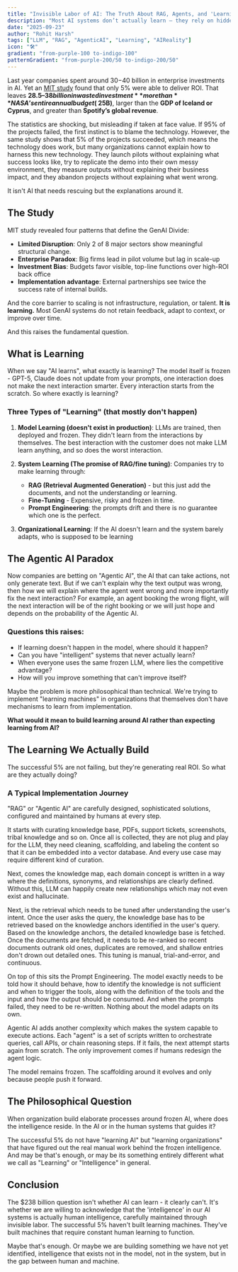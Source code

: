 ```yaml
---
title: "Invisible Labor of AI: The Truth About RAG, Agents, and 'Learning'"
description: "Most AI systems don’t actually learn — they rely on hidden human work to keep them useful."
date: "2025-09-23"
author: "Rohit Harsh"
tags: ["LLM", "RAG", "AgenticAI", "Learning", "AIReality"]
icon: "🛠️"
gradient: "from-purple-100 to-indigo-100"
patternGradient: "from-purple-200/50 to-indigo-200/50"
---
```


Last year companies spent around $30-$40 billion in enterprise investments in AI. Yet an [MIT study](https://mlq.ai/media/quarterly_decks/v0.1_State_of_AI_in_Business_2025_Report.pdf) found that only 5% were able to deliver ROI. 
That leaves **$28.5–38 billion in wasted investment** more than **NASA’s entire annual budget (~$25B)**, larger than the **GDP of Iceland or Cyprus**, and greater than **Spotify’s global revenue**.  

The statistics are shocking, but misleading if taken at face value. If 95% of the projects failed, the first instinct is to blame the technology. However, the same study shows that 5% of the projects succeeded, which means the technology does work, but many organizations cannot explain how to harness this new technology. They launch pilots without explaining what success looks like, try to replicate the demo into their own messy environment, they measure outputs without explaining their business impact, and they abandon projects without explaining what went wrong.

It isn't AI that needs rescuing but the explanations around it.

## The Study

MIT study revealed four patterns that define the GenAI Divide:

- **Limited Disruption**: Only 2 of 8 major sectors show meaningful structural change.
- **Enterprise Paradox**: Big firms lead in pilot volume but lag in scale-up
- **Investment Bias**: Budgets favor visible, top-line functions over high-ROI back office
- **Implementation advantage**: External partnerships see twice the success rate of internal builds.

And the core barrier to scaling is not infrastructure, regulation, or talent. **It is learning.** Most GenAI systems do not retain feedback, adapt to context, or improve over time.

And this raises the fundamental question.

## What is Learning

When we say "AI learns", what exactly is learning? The model itself is frozen - GPT-5, Claude does not update from your prompts, one interaction does not make the next interaction smarter. Every interaction starts from the scratch. So where exactly is learning?

### Three Types of "Learning" (that mostly don't happen)

1. **Model Learning (doesn't exist in production)**: LLMs are trained, then deployed and frozen. They didn't learn from the interactions by themselves. The best interaction with the customer does not make LLM learn anything, and so does the worst interaction.

2. **System Learning (The promise of RAG/fine tuning)**: Companies try to make learning through:
   - **RAG (Retrieval Augmented Generation)** - but this just add the documents, and not the understanding or learning.
   - **Fine-Tuning** - Expensive, risky and frozen in time.
   - **Prompt Engineering**: the prompts drift and there is no guarantee which one is the perfect.

3. **Organizational Learning**: If the AI doesn't learn and the system barely adapts, who is supposed to be learning

## The Agentic AI Paradox

Now companies are betting on "Agentic AI", the AI that can take actions, not only generate text. But if we can't explain why the text output was wrong, then how we will explain where the agent went wrong and more importantly fix the next interaction? For example, an agent booking the wrong flight, will the next interaction will be of the right booking or we will just hope and depends on the probability of the Agentic AI.

### Questions this raises:

- If learning doesn't happen in the model, where should it happen?
- Can you have "intelligent" systems that never actually learn?
- When everyone uses the same frozen LLM, where lies the competitive advantage?
- How will you improve something that can't improve itself?

Maybe the problem is more philosophical than technical. We're trying to implement "learning machines" in organizations that themselves don't have mechanisms to learn from implementation.

**What would it mean to build learning around AI rather than expecting learning from AI?**

## The Learning We Actually Build

The successful 5% are not failing, but they're generating real ROI. So what are they actually doing?

### A Typical Implementation Journey

"RAG" or "Agentic AI" are carefully designed, sophisticated solutions, configured and maintained by humans at every step.

It starts with curating knowledge base, PDFs, support tickets, screenshots, tribal knowledge and so on. Once all is collected, they are not plug and play for the LLM, they need cleaning, scaffolding, and labeling the content so that it can be embedded into a vector database. And every use case may require different kind of curation.

Next, comes the knowledge map, each domain concept is written in a way where the definitions, synonyms, and relationships are clearly defined. Without this, LLM can happily create new relationships which may not even exist and hallucinate.

Next, is the retrieval which needs to be tuned after understanding the user's intent. Once the user asks the query, the knowledge base has to be retrieved based on the knowledge anchors identified in the user's query. Based on the knowledge anchors, the detailed knowledge base is fetched. Once the documents are fetched, it needs to be re-ranked so recent documents outrank old ones, duplicates are removed, and shallow entries don't drown out detailed ones. This tuning is manual, trial-and-error, and continuous.

On top of this sits the Prompt Engineering. The model exactly needs to be told how it should behave, how to identify the knowledge is not sufficient and when to trigger the tools, along with the definition of the tools and the input and how the output should be consumed. And when the prompts failed, they need to be re-written. Nothing about the model adapts on its own.

Agentic AI adds another complexity which makes the system capable to execute actions. Each "agent" is a set of scripts written to orchestrate queries, call APIs, or chain reasoning steps. If it fails, the next attempt starts again from scratch. The only improvement comes if humans redesign the agent logic.

The model remains frozen. The scaffolding around it evolves and only because people push it forward.

## The Philosophical Question

When organization build elaborate processes around frozen AI, where does the intelligence reside. In the AI or in the human systems that guides it?

The successful 5% do not have "learning AI" but "learning organizations" that have figured out the real manual work behind the frozen intelligence. And may be that's enough, or may be its something entirely different what we call as "Learning" or "Intelligence" in general.

## Conclusion

The $238 billion question isn't whether AI can learn - it clearly can't. It's whether we are willing to acknowledge that the 'intelligence' in our AI systems is actually human intelligence, carefully maintained through invisible labor. The successful 5% haven't built learning machines. They've built machines that require constant human learning to function.

Maybe that's enough. Or maybe we are building something we have not yet identified, intelligence that exists not in the model, not in the system, but in the gap between human and machine.
